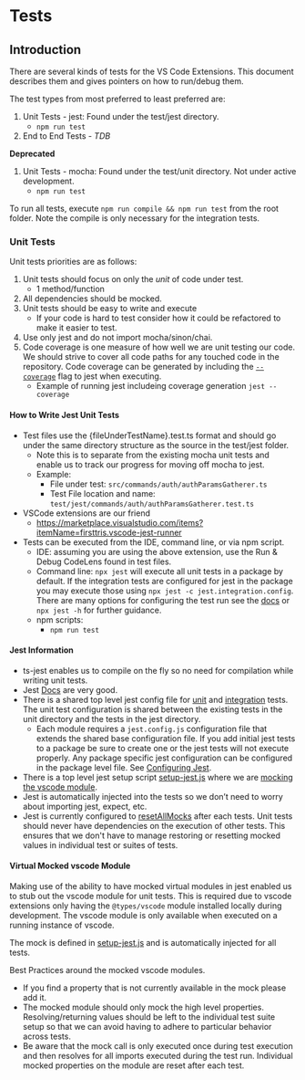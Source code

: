 # Tests

## Introduction

There are several kinds of tests for the VS Code Extensions. This document
describes them and gives pointers on how to run/debug them.

The test types from most preferred to least preferred are:

1. Unit Tests - jest: Found under the test/jest directory.
   - `npm run test`
1. End to End Tests - _TDB_

**Deprecated**

1. Unit Tests - mocha: Found under the test/unit directory. Not under active development.
   - `npm run test`

To run all tests, execute `npm run compile && npm run test` from the root
folder. Note the compile is only necessary for the integration tests.

### Unit Tests

Unit tests priorities are as follows:

1. Unit tests should focus on only the _unit_ of code under test.
   - 1 method/function
1. All dependencies should be mocked.
1. Unit tests should be easy to write and execute
   - If your code is hard to test consider how it could be refactored to make it easier to test.
1. Use only jest and do not import mocha/sinon/chai.
1. Code coverage is one measure of how well we are unit testing our code. We should strive to cover all code paths for any touched code in the repository. Code coverage can be generated by including the [`--coverage`](https://jestjs.io/docs/cli#--coverageboolean) flag to jest when executing.
   - Example of running jest includeing coverage generation `jest --coverage`

#### How to Write Jest Unit Tests

- Test files use the {fileUnderTestName}.test.ts format and should go under the same directory structure as the source in the test/jest folder.
  - Note this is to separate from the existing mocha unit tests and enable us to track our progress for moving off mocha to jest.
  - Example:
    - File under test: `src/commands/auth/authParamsGatherer.ts`
    - Test File location and name: `test/jest/commands/auth/authParamsGatherer.test.ts`
- VSCode extensions are our friend
  - https://marketplace.visualstudio.com/items?itemName=firsttris.vscode-jest-runner
- Tests can be executed from the IDE, command line, or via npm script.
  - IDE: assuming you are using the above extension, use the Run & Debug CodeLens found in test files.
  - Command line: `npx jest` will execute all unit tests in a package by default. If the integration tests are configured for jest in the package you may execute those using `npx jest -c jest.integration.config`. There are many options for configuring the test run see the [docs](https://jestjs.io/docs/cli) or `npx jest -h` for further guidance.
  - npm scripts:
    - `npm run test`

#### Jest Information

- ts-jest enables us to compile on the fly so no need for compilation while writing unit tests.
- Jest [Docs](https://jestjs.io/docs/getting-started) are very good.
- There is a shared top level jest config file for [unit](https://github.com/forcedotcom/salesforcedx-vscode/blob/develop/config/jest.base.config.js) and [integration](https://github.com/forcedotcom/salesforcedx-vscode/blob/develop/config/jest.integration.config.js) tests. The unit test configuration is shared between the existing tests in the unit directory and the tests in the jest directory.
  - Each module requires a `jest.config.js` configuration file that extends the shared base configuration file. If you add initial jest tests to a package be sure to create one or the jest tests will not execute properly. Any package specific jest configuration can be configured in the package level file. See [Configuring Jest](https://jestjs.io/docs/configuration).
- There is a top level jest setup script [setup-jest.js](https://github.com/forcedotcom/salesforcedx-vscode/blob/develop/scripts/setup-jest.ts) where we are [mocking the vscode module](#virtual-mocked-vscode-module).
- Jest is automatically injected into the tests so we don’t need to worry about importing jest, expect, etc.
- Jest is currently configured to [resetAllMocks](https://jestjs.io/docs/configuration#resetmocks-boolean) after each tests. Unit tests should never have dependencies on the execution of other tests. This ensures that we don't have to manage restoring or resetting mocked values in individual test or suites of tests.

#### Virtual Mocked vscode Module

Making use of the ability to have mocked virtual modules in jest enabled us to stub out the vscode module for unit tests. This is required due to vscode extensions only having the `@types/vscode` module installed locally during development. The vscode module is only available when executed on a running instance of vscode.

The mock is defined in [setup-jest.js](https://github.com/forcedotcom/salesforcedx-vscode/blob/develop/scripts/setup-jest.ts) and is automatically injected for all tests.

Best Practices around the mocked vscode modules.

- If you find a property that is not currently available in the mock please add it.
- The mocked module should only mock the high level properties. Resolving/returning values should be left to the individual test suite setup so that we can avoid having to adhere to particular behavior across tests.
- Be aware that the mock call is only executed once during test execution and then resolves for all imports executed during the test run. Individual mocked properties on the module are reset after each test.
